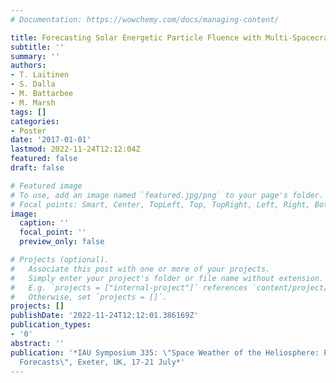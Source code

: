 ```yaml
---
# Documentation: https://wowchemy.com/docs/managing-content/

title: Forecasting Solar Energetic Particle Fluence with Multi-Spacecraft Observations
subtitle: ''
summary: ''
authors:
- T. Laitinen
- S. Dalla
- M. Battarbee
- M. Marsh
tags: []
categories:
- Poster
date: '2017-01-01'
lastmod: 2022-11-24T12:12:04Z
featured: false
draft: false

# Featured image
# To use, add an image named `featured.jpg/png` to your page's folder.
# Focal points: Smart, Center, TopLeft, Top, TopRight, Left, Right, BottomLeft, Bottom, BottomRight.
image:
  caption: ''
  focal_point: ''
  preview_only: false

# Projects (optional).
#   Associate this post with one or more of your projects.
#   Simply enter your project's folder or file name without extension.
#   E.g. `projects = ["internal-project"]` references `content/project/deep-learning/index.md`.
#   Otherwise, set `projects = []`.
projects: []
publishDate: '2022-11-24T12:12:01.386169Z'
publication_types:
- '0'
abstract: ''
publication: '*IAU Symposium 335: \"Space Weather of the Heliosphere: Processes and
  Forecasts\", Exeter, UK, 17-21 July*'
---
```

